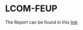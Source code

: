 # LCOM-FEUP
The Report can be found in this [link](https://github.com/tiago-falves/LCOM-FEUP/blob/master/proj/doc/Terminix.pdf)


